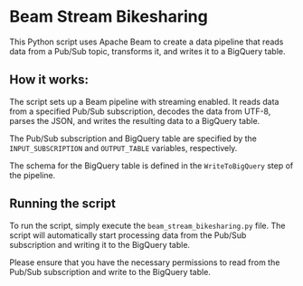 # Beam Stream Bikesharing
This Python script uses Apache Beam to create a data pipeline that reads data from a Pub/Sub topic, transforms it, and writes it to a BigQuery table.

## How it works:

The script sets up a Beam pipeline with streaming enabled. It reads data from a specified Pub/Sub subscription, decodes the data from UTF-8, parses the JSON, and writes the resulting data to a BigQuery table.

The Pub/Sub subscription and BigQuery table are specified by the `INPUT_SUBSCRIPTION` and `OUTPUT_TABLE` variables, respectively.

The schema for the BigQuery table is defined in the `WriteToBigQuery` step of the pipeline.

## Running the script
To run the script, simply execute the `beam_stream_bikesharing.py` file. The script will automatically start processing data from the Pub/Sub subscription and writing it to the BigQuery table.

Please ensure that you have the necessary permissions to read from the Pub/Sub subscription and write to the BigQuery table.